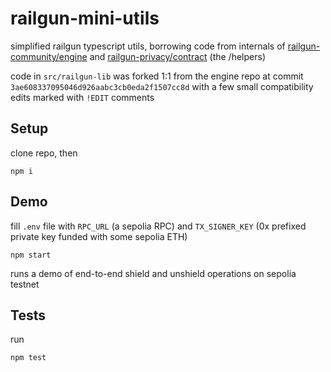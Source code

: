 # railgun-mini-utils

simplified railgun typescript utils, borrowing code from internals of [railgun-community/engine](https://github.com/railgun-community/engine) and [railgun-privacy/contract](https://github.com/railgun-privacy/contract) (the /helpers)

code in `src/railgun-lib` was forked 1:1 from the engine repo at commit `3ae608337095046d926aabc3cb0eda2f1507cc8d` with a few small compatibility edits marked with `!EDIT` comments

## Setup

clone repo, then

```
npm i
```

## Demo

fill `.env` file with `RPC_URL` (a sepolia RPC) and `TX_SIGNER_KEY` (0x prefixed private key funded with some sepolia ETH)


```
npm start
```

runs a demo of end-to-end shield and unshield operations on sepolia testnet

## Tests

run

```
npm test
```